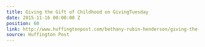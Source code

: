 ```yaml
---
title: Giving the Gift of Childhood on GivingTuesday
date: 2015-11-16 00:00:00 Z
position: 60
link: http://www.huffingtonpost.com/bethany-rubin-henderson/giving-the-gift-of-childh_b_8555710.html?1447680249
source: Huffington Post
---
```


